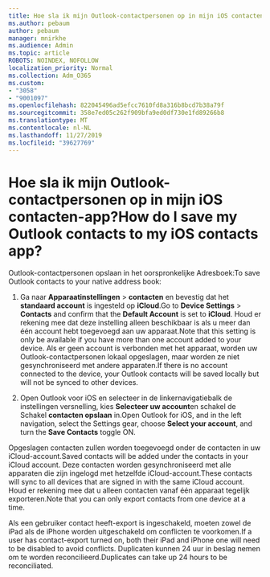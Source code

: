 ```yaml
---
title: Hoe sla ik mijn Outlook-contactpersonen op in mijn iOS contacten-app?
ms.author: pebaum
author: pebaum
manager: mnirkhe
ms.audience: Admin
ms.topic: article
ROBOTS: NOINDEX, NOFOLLOW
localization_priority: Normal
ms.collection: Adm_O365
ms.custom:
- "3058"
- "9001097"
ms.openlocfilehash: 822045496ad5efcc7610fd8a316b8bcd7b38a79f
ms.sourcegitcommit: 358e7ed05c262f909bfa9ed0df730e1fd89266b8
ms.translationtype: MT
ms.contentlocale: nl-NL
ms.lasthandoff: 11/27/2019
ms.locfileid: "39627769"
---
```

# <a name="how-do-i-save-my-outlook-contacts-to-my-ios-contacts-app"></a><span data-ttu-id="11b6a-102">Hoe sla ik mijn Outlook-contactpersonen op in mijn iOS contacten-app?</span><span class="sxs-lookup"><span data-stu-id="11b6a-102">How do I save my Outlook contacts to my iOS contacts app?</span></span>

<span data-ttu-id="11b6a-103">Outlook-contactpersonen opslaan in het oorspronkelijke Adresboek:</span><span class="sxs-lookup"><span data-stu-id="11b6a-103">To save Outlook contacts to your native address book:</span></span>
 
1. <span data-ttu-id="11b6a-104">Ga naar **Apparaatinstellingen** > **contacten** en bevestig dat het **standaard account** is ingesteld op **iCloud**.</span><span class="sxs-lookup"><span data-stu-id="11b6a-104">Go to **Device Settings** > **Contacts** and confirm that the **Default Account** is set to **iCloud**.</span></span> <span data-ttu-id="11b6a-105">Houd er rekening mee dat deze instelling alleen beschikbaar is als u meer dan één account hebt toegevoegd aan uw apparaat.</span><span class="sxs-lookup"><span data-stu-id="11b6a-105">Note that this setting is only be available if you have more than one account added to your device.</span></span> <span data-ttu-id="11b6a-106">Als er geen account is verbonden met het apparaat, worden uw Outlook-contactpersonen lokaal opgeslagen, maar worden ze niet gesynchroniseerd met andere apparaten.</span><span class="sxs-lookup"><span data-stu-id="11b6a-106">If there is no account connected to the device, your Outlook contacts will be saved locally but will not be synced to other devices.</span></span>
 
2. <span data-ttu-id="11b6a-107">Open Outlook voor iOS en selecteer in de linkernavigatiebalk de instellingen versnelling, kies **Selecteer uw account**en schakel de Schakel **contacten opslaan** in.</span><span class="sxs-lookup"><span data-stu-id="11b6a-107">Open Outlook for iOS, and in the left navigation, select the Settings gear, choose **Select your account**, and turn the **Save Contacts** toggle ON.</span></span>
 
<span data-ttu-id="11b6a-108">Opgeslagen contacten zullen worden toegevoegd onder de contacten in uw iCloud-account.</span><span class="sxs-lookup"><span data-stu-id="11b6a-108">Saved contacts will be added under the contacts in your iCloud account.</span></span> <span data-ttu-id="11b6a-109">Deze contacten worden gesynchroniseerd met alle apparaten die zijn ingelogd met hetzelfde iCloud-account.</span><span class="sxs-lookup"><span data-stu-id="11b6a-109">These contacts will sync to all devices that are signed in with the same iCloud account.</span></span> <span data-ttu-id="11b6a-110">Houd er rekening mee dat u alleen contacten vanaf één apparaat tegelijk exporteren.</span><span class="sxs-lookup"><span data-stu-id="11b6a-110">Note that you can only export contacts from one device at a time.</span></span>
 
<span data-ttu-id="11b6a-111">Als een gebruiker contact heeft-export is ingeschakeld, moeten zowel de iPad als de iPhone worden uitgeschakeld om conflicten te voorkomen.</span><span class="sxs-lookup"><span data-stu-id="11b6a-111">If a user has contact-export turned on, both their iPad and iPhone one will need to be disabled to avoid conflicts.</span></span> <span data-ttu-id="11b6a-112">Duplicaten kunnen 24 uur in beslag nemen om te worden reconcilieerd.</span><span class="sxs-lookup"><span data-stu-id="11b6a-112">Duplicates can take up 24 hours to be reconciliated.</span></span>